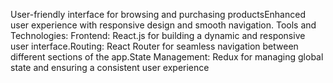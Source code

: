 User-friendly interface for browsing and purchasing productsEnhanced user experience with responsive design and
smooth navigation.
Tools and Technologies: Frontend: React.js for building a dynamic and responsive user interface.Routing:
React Router for seamless navigation between different sections of the app.State Management: Redux
for managing global state and ensuring a consistent user experience
